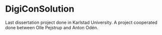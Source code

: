 # DigiConSolution
Last dissertation project done in Karlstad University. A project cooperated done between Olle Pejstrup and Anton Odén.
